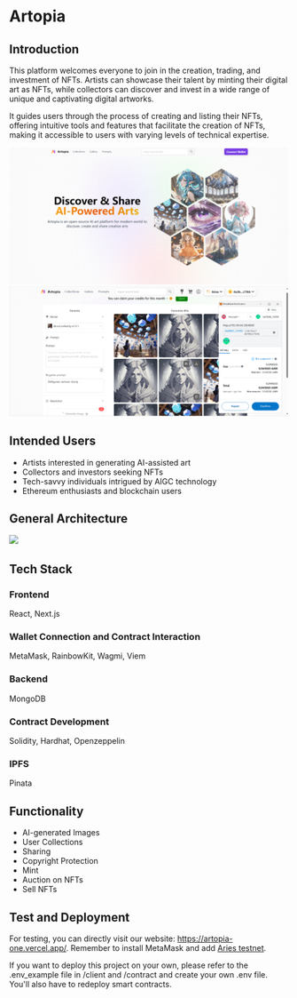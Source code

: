# Artopia
## Introduction
This platform welcomes everyone to join in the creation, trading, and investment of NFTs. Artists can showcase their talent by minting their digital art as NFTs, while collectors can discover and invest in a wide range of unique and captivating digital artworks.

It guides users through the process of creating and listing their NFTs, offering intuitive tools and features that facilitate the creation of NFTs, making it accessible to users with varying levels of technical expertise.

[<img src="./src/homepage.png" width="768" center/>](./src/homepage.png)
[<img src="./src/create.png" width="768" center/>](./src/create.png)


## Intended Users
- Artists interested in generating AI-assisted art
- Collectors and investors seeking  NFTs
- Tech-savvy individuals intrigued by AIGC technology
- Ethereum enthusiasts and blockchain users

## General Architecture
[<img src="./src/architecture.png" width="768" center/>](./src/architecture.png)

## Tech Stack
### Frontend
React, Next.js

### Wallet Connection and Contract Interaction 
MetaMask, RainbowKit, Wagmi, Viem

### Backend
MongoDB

### Contract Development
Solidity, Hardhat, Openzeppelin

### IPFS
Pinata

## Functionality
- AI-generated Images
- User Collections
- Sharing
- Copyright Protection
- Mint
- Auction on NFTs
- Sell NFTs

## Test and Deployment
For testing, you can directly visit our website: https://artopia-one.vercel.app/. Remember to install MetaMask and add [Aries testnet](https://docs.axiomesh.io/en/documentation/getting-started/resources/resources).

If you want to deploy this project on your own, please refer to the .env_example file in /client and /contract and create your own .env file. You'll also have to redeploy smart contracts.